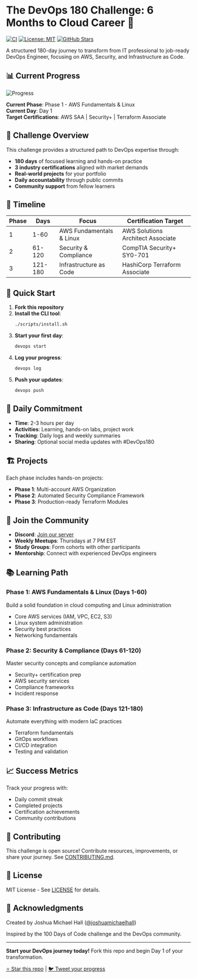 # The DevOps 180 Challenge: 6 Months to Cloud Career 🚀

[![CI](https://github.com/joshuamichaelhall/devops-180-challenge/actions/workflows/ci.yml/badge.svg)](https://github.com/joshuamichaelhall/devops-180-challenge/actions/workflows/ci.yml)
[![License: MIT](https://img.shields.io/badge/License-MIT-yellow.svg)](https://opensource.org/licenses/MIT)
[![GitHub Stars](https://img.shields.io/github/stars/joshuamichaelhall/devops-180-challenge?style=social)](https://github.com/joshuamichaelhall/devops-180-challenge/stargazers)

A structured 180-day journey to transform from IT professional to job-ready DevOps Engineer, focusing on AWS, Security, and Infrastructure as Code.

## 📊 Current Progress

![Progress](https://progress-bar.dev/0/?scale=180&title=Day&width=600&color=00ADD8&suffix=/180)

**Current Phase**: Phase 1 - AWS Fundamentals & Linux  
**Current Day**: Day 1  
**Target Certifications**: AWS SAA | Security+ | Terraform Associate

## 🎯 Challenge Overview

This challenge provides a structured path to DevOps expertise through:
- **180 days** of focused learning and hands-on practice
- **3 industry certifications** aligned with market demands
- **Real-world projects** for your portfolio
- **Daily accountability** through public commits
- **Community support** from fellow learners

## 📅 Timeline

| Phase | Days | Focus | Certification Target |
|-------|------|-------|---------------------|
| 1 | 1-60 | AWS Fundamentals & Linux | AWS Solutions Architect Associate |
| 2 | 61-120 | Security & Compliance | CompTIA Security+ SY0-701 |
| 3 | 121-180 | Infrastructure as Code | HashiCorp Terraform Associate |

## 🚀 Quick Start

1. **Fork this repository**
2. **Install the CLI tool**:
   ```bash
   ./scripts/install.sh
   ```
3. **Start your first day**:
   ```bash
   devops start
   ```
4. **Log your progress**:
   ```bash
   devops log
   ```
5. **Push your updates**:
   ```bash
   devops push
   ```

## 📝 Daily Commitment

- **Time**: 2-3 hours per day
- **Activities**: Learning, hands-on labs, project work
- **Tracking**: Daily logs and weekly summaries
- **Sharing**: Optional social media updates with #DevOps180

## 🏗️ Projects

Each phase includes hands-on projects:
- **Phase 1**: Multi-account AWS Organization
- **Phase 2**: Automated Security Compliance Framework  
- **Phase 3**: Production-ready Terraform Modules

## 👥 Join the Community

- **Discord**: [Join our server](https://discord.gg/devops180)
- **Weekly Meetups**: Thursdays at 7 PM EST
- **Study Groups**: Form cohorts with other participants
- **Mentorship**: Connect with experienced DevOps engineers

## 📚 Learning Path

### Phase 1: AWS Fundamentals & Linux (Days 1-60)
Build a solid foundation in cloud computing and Linux administration
- Core AWS services (IAM, VPC, EC2, S3)
- Linux system administration
- Security best practices
- Networking fundamentals

### Phase 2: Security & Compliance (Days 61-120)
Master security concepts and compliance automation
- Security+ certification prep
- AWS security services
- Compliance frameworks
- Incident response

### Phase 3: Infrastructure as Code (Days 121-180)
Automate everything with modern IaC practices
- Terraform fundamentals
- GitOps workflows
- CI/CD integration
- Testing and validation

## 📈 Success Metrics

Track your progress with:
- Daily commit streak
- Completed projects
- Certification achievements
- Community contributions

## 🤝 Contributing

This challenge is open source! Contribute resources, improvements, or share your journey. See [CONTRIBUTING.md](./CONTRIBUTING.md).

## 📜 License

MIT License - See [LICENSE](./LICENSE) for details.

## 🙏 Acknowledgments

Created by Joshua Michael Hall ([@joshuamichaelhall](https://github.com/joshuamichaelhall))

Inspired by the 100 Days of Code challenge and the DevOps community.

---

**Start your DevOps journey today!** Fork this repo and begin Day 1 of your transformation.

[⭐ Star this repo](https://github.com/joshuamichaelhall/devops-180-challenge) | [🐦 Tweet your progress](https://twitter.com/intent/tweet?text=I%27m%20starting%20the%20%23DevOps180%20Challenge!%20180%20days%20to%20transform%20my%20career%20into%20DevOps.%20Join%20me!%20https://github.com/joshuamichaelhall/devops-180-challenge)